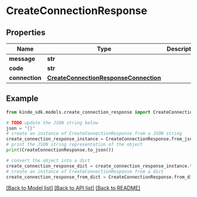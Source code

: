 # CreateConnectionResponse


## Properties

Name | Type | Description | Notes
------------ | ------------- | ------------- | -------------
**message** | **str** |  | [optional] 
**code** | **str** |  | [optional] 
**connection** | [**CreateConnectionResponseConnection**](CreateConnectionResponseConnection.md) |  | [optional] 

## Example

```python
from kinde_sdk.models.create_connection_response import CreateConnectionResponse

# TODO update the JSON string below
json = "{}"
# create an instance of CreateConnectionResponse from a JSON string
create_connection_response_instance = CreateConnectionResponse.from_json(json)
# print the JSON string representation of the object
print(CreateConnectionResponse.to_json())

# convert the object into a dict
create_connection_response_dict = create_connection_response_instance.to_dict()
# create an instance of CreateConnectionResponse from a dict
create_connection_response_from_dict = CreateConnectionResponse.from_dict(create_connection_response_dict)
```
[[Back to Model list]](../README.md#documentation-for-models) [[Back to API list]](../README.md#documentation-for-api-endpoints) [[Back to README]](../README.md)



